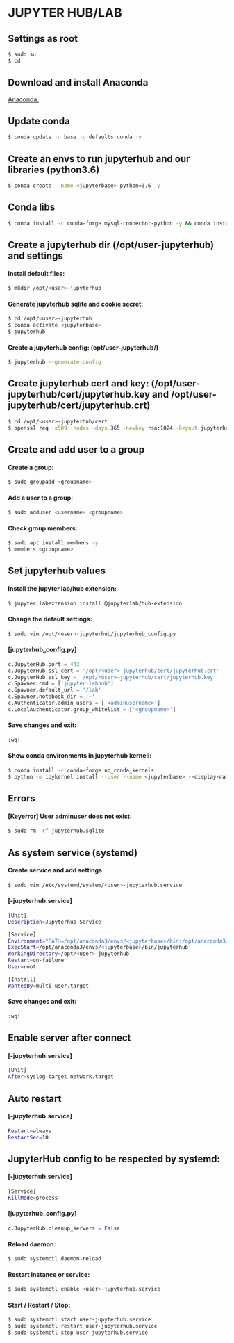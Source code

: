 # JUPYTER HUB/LAB</h1>
## Settings as root

```sh
$ sudo su
$ cd
```

## Download and install Anaconda

[Anaconda.](https://github.com/Nouvellie/ubuntu/blob/ubuntu/contents/anaconda.md)

## Update conda

```sh
$ conda update -n base -c defaults conda -y
```

## Create an envs to run jupyterhub and our libraries (python3.6)

```sh
$ conda create --name <jupyterbase> python=3.6 -y
```

## Conda libs

```sh
$ conda install -c conda-forge mysql-connector-python -y && conda install -c pandas pymysql -y && conda install -c conda-forge mysqlclient -y && conda install -c kalefranz mysql-server -y && conda install -c conda-forge django -y && conda install -c conda-forge djangorestframework -y && conda install -c conda-forge keras -y && conda install -c anaconda tensorflow -y && conda install -c conda-forge django-cors-headers -y && conda install -c conda-forge django-filter -y && conda install -c conda-forge pandas -y && conda install -c conda-forge bokeh -y && conda install -c conda-forge appdirs -y && conda install -c conda-forge lxml -y && conda install -c conda-forge wfdb -y && conda install -c conda-forge pywavelets -y && conda install -c conda-forge sqlparse -y && conda install -c conda-forge jupyterhub -y && conda install -c conda-forge notebook -y && conda install -c conda-forge configurable-http-proxy -y && conda install -c conda-forge jupyterlab -y
 ```

## Create a jupyterhub dir (/opt/user-jupyterhub) and settings
#### Install default files:

```sh
$ mkdir /opt/<user>-jupyterhub
```

#### Generate jupyterhub sqlite and cookie secret:

```sh
$ cd /opt/<user>-jupyterhub
$ conda activate <jupyterbase>
$ jupyterhub
```

#### Create a jupyterhub config: (opt/user-jupyterhub/)

```sh
$ jupyterhub --generate-config
```

## Create jupyterhub cert and key: (/opt/user-jupyterhub/cert/jupyterhub.key and /opt/user-jupyterhub/cert/jupyterhub.crt)

```sh
$ cd /opt/<user>-jupyterhub/cert
$ openssl req -x509 -nodes -days 365 -newkey rsa:1024 -keyout jupyterhub.key -out jupyterhub.crt
```

## Create and add user to a group
#### Create a group:

```sh
$ sudo groupadd <groupname>
```

#### Add a user to a group:

```sh
$ sudo adduser <username> <groupname>
```

#### Check group members:

```sh
$ sudo apt install members -y
$ members <groupname>
```

## Set jupyterhub values
#### Install the jupyter lab/hub extension:

```sh
$ jupyter labextension install @jupyterlab/hub-extension
```

#### Change the default settings:

```sh
$ sudo vim /opt/<user>-jupyterhub/jupyterhub_config.py
```

#### [jupyterhub_config.py]

```python
c.JupyterHub.port = 443
c.JupyterHub.ssl_cert = '/opt/<user>-jupyterhub/cert/jupyterhub.crt'
c.JupyterHub.ssl_key = '/opt/<user>-jupyterhub/cert/jupyterhub.key'
c.Spawner.cmd = ['jupyter-labhub']
c.Spawner.default_url = '/lab'
c.Spawner.notebook_dir = '~'
c.Authenticator.admin_users = ['<adminusername>']
c.LocalAuthenticator.group_whitelist = ['<groupname>']
```

#### Save changes and exit:

```sh
:wq!
```

#### Show conda environments in jupyterhub kernell:

```sh
$ conda install -c conda-forge nb_conda_kernels
$ python -m ipykernel install --user --name <jupyterbase> --display-name "Python (<jupyterbase>)"
```

## Errors
#### [Keyerror] User adminuser does not exist:

```sh
$ sudo rm -rf jupyterhub.sqlite
```

## As system service (systemd)
#### Create service and add settings:

```sh
$ sudo vim /etc/systemd/system/<user>-jupyterhub.service
```

#### [<user>-jupyterhub.service]

```sh
[Unit]
Description=Jupyterhub Service

[Service]
Environment="PATH=/opt/anaconda3/envs/<jupyterbase>/bin:/opt/anaconda3/bin:/opt/anaconda3/bin:/usr/local/sbin:/usr/local/bin:/usr/sbin:/usr/bin:/sbin:/bin:/usr/games:/usr/local/games"
ExecStart=/opt/anaconda3/envs/<jupyterbase>/bin/jupyterhub
WorkingDirectory=/opt/<user>-jupyterhub
Restart=on-failure
User=root

[Install]
WantedBy=multi-user.target
```

#### Save changes and exit:

```sh
:wq!
```

## Enable server after connect
#### [<user>-jupyterhub.service]

```sh
[Unit]
After=syslog.target network.target
```

## Auto restart
#### [<user>-jupyterhub.service]

```sh
Restart=always
RestartSec=10
```

## JupyterHub config to be respected by systemd:
#### [<user>-jupyterhub.service]

```sh
[Service]
KillMode=process
```

#### [jupyterhub_config.py]

```python
c.JupyterHub.cleanup_servers = False
```

#### Reload daemon:

```sh
$ sudo systemctl daemon-reload
```

#### Restart instance or service:

```sh
$ sudo systemctl enable <user>-jupyterhub.service
```

#### Start / Restart / Stop:

```sh
$ sudo systemctl start user-jupyterhub.service
$ sudo systemctl restart user-jupyterhub.service
$ sudo systemctl stop user-jupyterhub.service
```